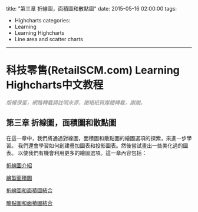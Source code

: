 title: "第三章 折線圖，面積圖和散點圖"
date: 2015-05-16 02:00:00
tags:
  - Highcharts
categories:
  - Learning
  - Learning Highcharts
  - Line area and scatter charts
---

# 科技零售(RetailSCM.com) Learning Highcharts中文教程

_<span style="color: #808080;">版權保留，網路轉載請註明來源，謝絕紙質媒體轉載，謝謝。</span>_

## 第三章 折線圖，面積圖和散點圖

在這一章中，我們將通過對線圖，面積圖和散點圖的繪圖選項的探索，來進一步學習。 我們還會學習如何創建疊加圖表和投影圖表。然後嘗試畫出一些美化過的圖表。 以使我們有機會利用更多的繪圖選項。這一章內容包括：

[折線圖介紹](/Learning/Learning-Highcharts/Line-area-and-scatter-charts/introducing-line-charts/ "01.折線圖介紹")

[繪製面積圖](/Learning/Learning-Highcharts/Line-area-and-scatter-charts/sketching-an-area-chart/ "02.繪製面積圖")

[折線圖和面積圖結合](/Learning/Learning-Highcharts/Line-area-and-scatter-charts/mixing-line-and-area-series/ "03.折線圖和面積圖的組合")

[散點圖和面積圖結合](/Learning/Learning-Highcharts/Line-area-and-scatter-charts/combining-scatter-and-area-series/ "04.散點圖和面積圖的組合")